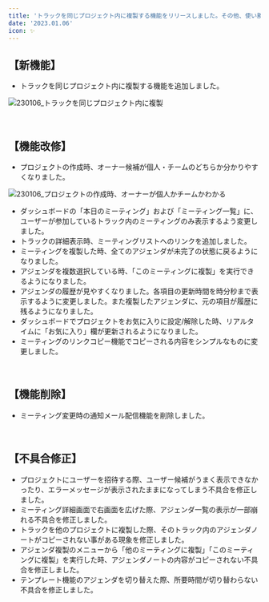 ```yaml
---
title: 'トラックを同じプロジェクト内に複製する機能をリリースしました。その他、使い勝手をよくする機能改修、不具合の修正を行いました。'
date: '2023.01.06'
icon: ✨
---
```


## 【新機能】
- トラックを同じプロジェクト内に複製する機能を追加しました。

![230106_トラックを同じプロジェクト内に複製](https://user-images.githubusercontent.com/92074639/211474881-d6c1a4f3-e86c-4c21-8454-4580f8c2fe0f.png)

<br>

## 【機能改修】
- プロジェクトの作成時、オーナー候補が個人・チームのどちらか分かりやすくなりました。

![230106_プロジェクトの作成時、オーナーが個人かチームかわかる](https://user-images.githubusercontent.com/92074639/211474973-46ade3cd-11b4-41fd-985e-d403ae2fccb8.png)

- ダッシュボードの「本日のミーティング」および「ミーティング一覧」に、ユーザーが参加しているトラック内のミーティングのみ表示するよう変更しました。
- トラックの詳細表示時、ミーティングリストへのリンクを追加しました。
- ミーティングを複製した時、全てのアジェンダが未完了の状態に戻るようになりました。
- アジェンダを複数選択している時、「このミーティングに複製」を実行できるようになりました。
- アジェンダの履歴が見やすくなりました。各項目の更新時間を時分秒まで表示するように変更しました。また複製したアジェンダに、元の項目が履歴に残るようになりました。
- ダッシュボードでプロジェクトをお気に入りに設定/解除した時、リアルタイムに「お気に入り」欄が更新されるようになりました。
- ミーティングのリンクコピー機能でコピーされる内容をシンプルなものに変更しました。

<br>

## 【機能削除】
- ミーティング変更時の通知メール配信機能を削除しました。

<br>

## 【不具合修正】
- プロジェクトにユーザーを招待する際、ユーザー候補がうまく表示できなかったり、エラーメッセージが表示されたままになってしまう不具合を修正しました。
- ミーティング詳細画面で右画面を広げた際、アジェンダ一覧の表示が一部崩れる不具合を修正しました。
- トラックを他のプロジェクトに複製した際、そのトラック内のアジェンダノートがコピーされない事がある現象を修正しました。
- アジェンダ複製のメニューから「他のミーティングに複製」「このミーティングに複製」を実行した時、アジェンダノートの内容がコピーされない不具合を修正しました。
- テンプレート機能のアジェンダを切り替えた際、所要時間が切り替わらない不具合を修正しました。
